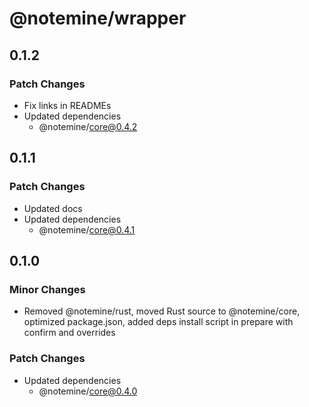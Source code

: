 # @notemine/wrapper

## 0.1.2

### Patch Changes

- Fix links in READMEs
- Updated dependencies
  - @notemine/core@0.4.2

## 0.1.1

### Patch Changes

- Updated docs
- Updated dependencies
  - @notemine/core@0.4.1

## 0.1.0

### Minor Changes

- Removed @notemine/rust, moved Rust source to @notemine/core, optimized package.json, added deps install script in prepare with confirm and overrides

### Patch Changes

- Updated dependencies
  - @notemine/core@0.4.0
